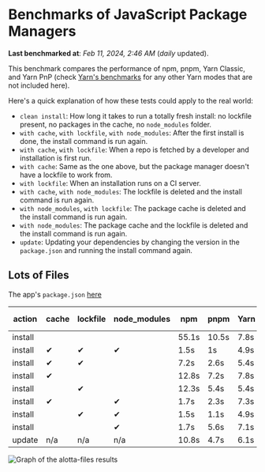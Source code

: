 # Benchmarks of JavaScript Package Managers

**Last benchmarked at**: _Feb 11, 2024, 2:46 AM_ (_daily_ updated).

This benchmark compares the performance of npm, pnpm, Yarn Classic, and Yarn PnP (check [Yarn's benchmarks](https://yarnpkg.com/benchmarks) for any other Yarn modes that are not included here).

Here's a quick explanation of how these tests could apply to the real world:

- `clean install`: How long it takes to run a totally fresh install: no lockfile present, no packages in the cache, no `node_modules` folder.
- `with cache`, `with lockfile`, `with node_modules`: After the first install is done, the install command is run again.
- `with cache`, `with lockfile`: When a repo is fetched by a developer and installation is first run.
- `with cache`: Same as the one above, but the package manager doesn't have a lockfile to work from.
- `with lockfile`: When an installation runs on a CI server.
- `with cache`, `with node_modules`: The lockfile is deleted and the install command is run again.
- `with node_modules`, `with lockfile`: The package cache is deleted and the install command is run again.
- `with node_modules`: The package cache and the lockfile is deleted and the install command is run again.
- `update`: Updating your dependencies by changing the version in the `package.json` and running the install command again.

## Lots of Files

The app's `package.json` [here](https://github.com/pnpm/pnpm.io/blob/main/benchmarks/fixtures/alotta-files/package.json)

| action  | cache | lockfile | node_modules| npm | pnpm | Yarn | Yarn PnP |
| ---     | ---   | ---      | ---         | --- | ---  | ---  | ---      |
| install |       |          |             | 55.1s | 10.5s | 7.8s | 4.2s |
| install | ✔     | ✔        | ✔           | 1.5s | 1s | 4.9s | n/a |
| install | ✔     | ✔        |             | 7.2s | 2.6s | 5.4s | 1.4s |
| install | ✔     |          |             | 12.8s | 7.2s | 7.8s | 3.3s |
| install |       | ✔        |             | 12.3s | 5.4s | 5.4s | 1.4s |
| install | ✔     |          | ✔           | 1.7s | 2.3s | 7.3s | n/a |
| install |       | ✔        | ✔           | 1.5s | 1.1s | 4.9s | n/a |
| install |       |          | ✔           | 1.7s | 5.6s | 7.1s | n/a |
| update  | n/a | n/a | n/a | 10.8s | 4.7s | 6.1s | 3.4s |

<img alt="Graph of the alotta-files results" src="/img/benchmarks/alotta-files.svg" />